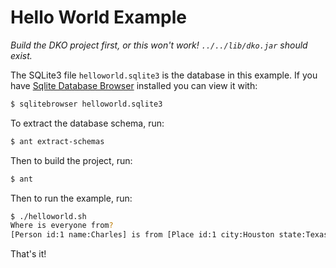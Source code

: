 
Hello World Example
===================

*Build the DKO project first, or this won't work!  `../../lib/dko.jar` should exist.* 

The SQLite3 file `helloworld.sqlite3` is the database in this example.  If you have 
[Sqlite Database Browser](http://sourceforge.net/projects/sqlitebrowser/) installed
you can view it with:

```bash
$ sqlitebrowser helloworld.sqlite3
```

To extract the database schema, run:

```bash
$ ant extract-schemas
```

Then to build the project, run:

```bash
$ ant
```

Then to run the example, run:

```bash
$ ./helloworld.sh
Where is everyone from?
[Person id:1 name:Charles] is from [Place id:1 city:Houston state:Texas]
```

That's it!

